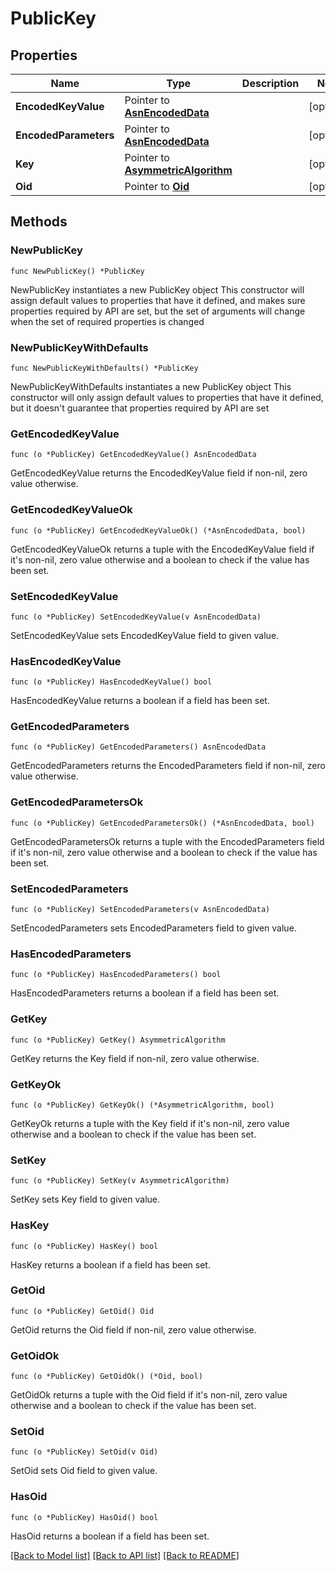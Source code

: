 # PublicKey

## Properties

Name | Type | Description | Notes
------------ | ------------- | ------------- | -------------
**EncodedKeyValue** | Pointer to [**AsnEncodedData**](AsnEncodedData.md) |  | [optional] 
**EncodedParameters** | Pointer to [**AsnEncodedData**](AsnEncodedData.md) |  | [optional] 
**Key** | Pointer to [**AsymmetricAlgorithm**](AsymmetricAlgorithm.md) |  | [optional] 
**Oid** | Pointer to [**Oid**](Oid.md) |  | [optional] 

## Methods

### NewPublicKey

`func NewPublicKey() *PublicKey`

NewPublicKey instantiates a new PublicKey object
This constructor will assign default values to properties that have it defined,
and makes sure properties required by API are set, but the set of arguments
will change when the set of required properties is changed

### NewPublicKeyWithDefaults

`func NewPublicKeyWithDefaults() *PublicKey`

NewPublicKeyWithDefaults instantiates a new PublicKey object
This constructor will only assign default values to properties that have it defined,
but it doesn't guarantee that properties required by API are set

### GetEncodedKeyValue

`func (o *PublicKey) GetEncodedKeyValue() AsnEncodedData`

GetEncodedKeyValue returns the EncodedKeyValue field if non-nil, zero value otherwise.

### GetEncodedKeyValueOk

`func (o *PublicKey) GetEncodedKeyValueOk() (*AsnEncodedData, bool)`

GetEncodedKeyValueOk returns a tuple with the EncodedKeyValue field if it's non-nil, zero value otherwise
and a boolean to check if the value has been set.

### SetEncodedKeyValue

`func (o *PublicKey) SetEncodedKeyValue(v AsnEncodedData)`

SetEncodedKeyValue sets EncodedKeyValue field to given value.

### HasEncodedKeyValue

`func (o *PublicKey) HasEncodedKeyValue() bool`

HasEncodedKeyValue returns a boolean if a field has been set.

### GetEncodedParameters

`func (o *PublicKey) GetEncodedParameters() AsnEncodedData`

GetEncodedParameters returns the EncodedParameters field if non-nil, zero value otherwise.

### GetEncodedParametersOk

`func (o *PublicKey) GetEncodedParametersOk() (*AsnEncodedData, bool)`

GetEncodedParametersOk returns a tuple with the EncodedParameters field if it's non-nil, zero value otherwise
and a boolean to check if the value has been set.

### SetEncodedParameters

`func (o *PublicKey) SetEncodedParameters(v AsnEncodedData)`

SetEncodedParameters sets EncodedParameters field to given value.

### HasEncodedParameters

`func (o *PublicKey) HasEncodedParameters() bool`

HasEncodedParameters returns a boolean if a field has been set.

### GetKey

`func (o *PublicKey) GetKey() AsymmetricAlgorithm`

GetKey returns the Key field if non-nil, zero value otherwise.

### GetKeyOk

`func (o *PublicKey) GetKeyOk() (*AsymmetricAlgorithm, bool)`

GetKeyOk returns a tuple with the Key field if it's non-nil, zero value otherwise
and a boolean to check if the value has been set.

### SetKey

`func (o *PublicKey) SetKey(v AsymmetricAlgorithm)`

SetKey sets Key field to given value.

### HasKey

`func (o *PublicKey) HasKey() bool`

HasKey returns a boolean if a field has been set.

### GetOid

`func (o *PublicKey) GetOid() Oid`

GetOid returns the Oid field if non-nil, zero value otherwise.

### GetOidOk

`func (o *PublicKey) GetOidOk() (*Oid, bool)`

GetOidOk returns a tuple with the Oid field if it's non-nil, zero value otherwise
and a boolean to check if the value has been set.

### SetOid

`func (o *PublicKey) SetOid(v Oid)`

SetOid sets Oid field to given value.

### HasOid

`func (o *PublicKey) HasOid() bool`

HasOid returns a boolean if a field has been set.


[[Back to Model list]](../README.md#documentation-for-models) [[Back to API list]](../README.md#documentation-for-api-endpoints) [[Back to README]](../README.md)


